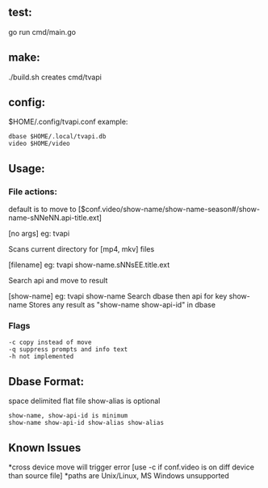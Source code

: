 ## test: 
  go run cmd/main.go

## make:
  ./build.sh
  creates cmd/tvapi

## config:

$HOME/.config/tvapi.conf
example:
```
dbase $HOME/.local/tvapi.db
video $HOME/video
```

## Usage:
### File actions:
default is to move to [$conf.video/show-name/show-name-season#/show-name-sNNeNN.api-title.ext]
    
[no args] eg: tvapi


Scans current directory for [mp4, mkv] files

[filename] eg: tvapi show-name.sNNsEE.title.ext


Search api and move to result

[show-name] eg: tvapi show-name
Search dbase then api for key show-name
Stores any result as "show-name show-api-id" in dbase

### Flags
```
-c copy instead of move
-q suppress prompts and info text
-h not implemented
```

## Dbase Format:
space delimited flat file
show-alias is optional
```
show-name, show-api-id is minimum
show-name show-api-id show-alias show-alias
```

## Known Issues
*cross device move will trigger error [use -c if conf.video is on diff device than source file]
*paths are Unix/Linux, MS Windows unsupported
